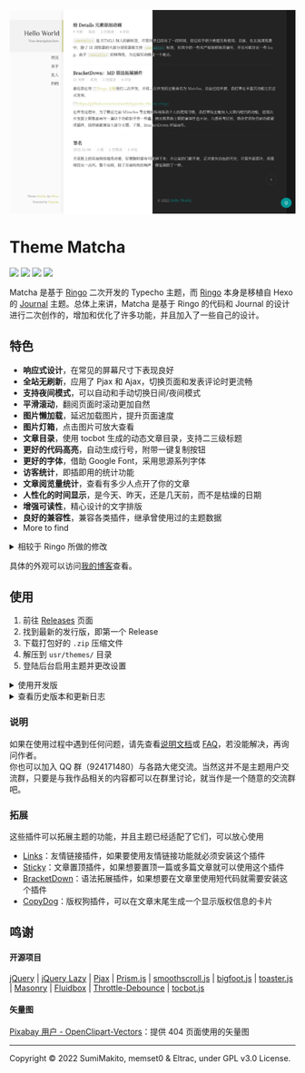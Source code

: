 ![](screenshot.png)

# Theme Matcha

<a href="https://typecho.org"><img src="https://img.shields.io/badge/typecho-1.2.0-brightgreen?style=flat-square"></a> 
<a href="LICENSE"><img src="https://img.shields.io/badge/license-GPL v3.0-blue.svg?style=flat-square"></a> 
<a href="#"><img src="https://img.shields.io/badge/made%20with-%E2%9D%A4-ff69b4.svg?style=flat-square"></a>
<a href="https://github.com/BigCoke233/matcha/releases"><img src="https://img.shields.io/github/v/release/BigCoke233/matcha?display_name=tag&style=flat-square"></a>


Matcha 是基于 [Ringo](https://github.com/memset0/typecho-theme-ringo) 二次开发的 Typecho 主题，而 [Ringo](https://github.com/memset0/typecho-theme-ringo) 本身是移植自 Hexo 的 [Journal](https://github.com/SumiMakito/hexo-theme-Journal) 主题。总体上来讲，Matcha 是基于 Ringo 的代码和 Journal 的设计进行二次创作的，增加和优化了许多功能，并且加入了一些自己的设计。

## 特色

- **响应式设计**，在常见的屏幕尺寸下表现良好
- **全站无刷新**，应用了 Pjax 和 Ajax，切换页面和发表评论时更流畅
- **支持夜间模式**，可以自动和手动切换日间/夜间模式
- **平滑滚动**，翻阅页面时滚动更加自然
- **图片懒加载**，延迟加载图片，提升页面速度
- **图片灯箱**，点击图片可放大查看
- **文章目录**，使用 tocbot 生成的动态文章目录，支持二三级标题
- **更好的代码高亮**，自动生成行号，附带一键复制按钮
- **更好的字体**，借助 Google Font，采用思源系列字体
- **访客统计**，即插即用的统计功能
- **文章阅览量统计**，查看有多少人点开了你的文章
- **人性化的时间显示**，是今天、昨天，还是几天前，而不是枯燥的日期
- **增强可读性**，精心设计的文字排版
- **良好的兼容性**，兼容各类插件，继承曾使用过的主题数据
- More to find

<details>
<summary>相较于 Ringo 所做的修改</summary>

- 整体设计上的改动
    - 主题的强调色从原来的棕褐色改为抹茶色
    - 将累赘的分页导航改为「上一页」和「下一页」的设计
    - 去除了页面中部分元素突兀的阴影
    - 页面字体采用「思源宋体」，并给站点标题加上了艺术字体
    - 删除了一些设置项，化繁为简
- 用户体验的提升
    - 增加了 Pjax 全站无刷新功能
	- 增加了 Ajax 评论无刷新功能
    - 页面滚动更加平滑
    - 完全重写了评论区的样式
    - 完全重写了返回顶部按钮
    - 完全重写了 404 页面
    - 替换 Highlight.js，使用更轻量级的 Prism.js
    - 自动检测文章中的链接是否是外部链接，如果是，则自动设置为`在新标签页打开`，并且在链接前加上明显的标识
	- 适配了一些插件以便拓展主题功能
	- 更人性化的时间显示
- 文章可读性提高
    - 使用 Pangu.php 在中英文之间自动用空格分隔
    - 使用 bigfoot.js 优化文章脚注的显示
    - 优化了文章内容的样式
    - 适配 BracketDown 插件，支持在文章中加入短代码
- 功能上的增加
	- 增加了友情链接页面，并支持友情链接乱序显示
	- 归档页面增加搜索功能，并兼容了 Pjax
	- 归档页面增加标签云显示
	- 显示代码行数，增加一键复制功能
- 优化文件结构，代码可读性提高
- 动画、各种组件的样式等细节上的调整
- 修复了一些原主题遗留的 bug
- ......

</details>

具体的外观可以访问[我的博客](https://blog.guhub.cn/)查看。

## 使用

1. 前往 [Releases](https://github.com/BigCoke233/matcha/releases) 页面
2. 找到最新的发行版，即第一个 Release
3. 下载打包好的 `.zip` 压缩文件
4. 解压到 `usr/themes/` 目录
5. 登陆后台启用主题并更改设置

<details>
<summary>使用开发版</summary>

1. 直接 `clone` 或者下载仓库 `main` 分支
2. 将文件夹重命名为 `matcha`
3. 将主题文件夹放入主题安装目录 `/usr/themes/`
4. 登陆后台启用主题并更改设置

</details>

<details>
<summary>查看历史版本和更新日志</summary>

所有版本的更新日志请查看 [change-log.md](change-log.md)。

Matcha 主题采用[语义化版本 2.0.0](https://semver.org/lang/zh-CN/) 标准发行版本号，所有 Releases 页面的发行版都遵循这一规范，除此之外，主题会为每一个次级版本命名来概述此次更新（当然并不重要）。开发版的语义化版本号，也就是 GitHub 仓库里没有被特别赋予版本号的的版本，为 `当前最新发行版版本号-alpha+最近一次 commit 的哈希码前七位`，例如[这一个 commit](https://github.com/BigCoke233/matcha/commit/1c32e661d5048530ec19df692f97ab8c1a895d4c)的版本号为 `1.0.0-alpha+3b87366`。

</details>

### 说明

如果在使用过程中遇到任何问题，请先查看[说明文档](https://matcha.guhub.cn/)或 [FAQ](doc.md)，若没能解决，再询问作者。<br>
你也可以加入 QQ 群（924171480）与各路大佬交流。当然这并不是主题用户交流群，只要是与我作品相关的内容都可以在群里讨论，就当作是一个随意的交流群吧。

### 拓展

这些插件可以拓展主题的功能，并且主题已经适配了它们，可以放心使用

- [Links](http://www.imhan.com/archives/typecho_links_20141214/)：友情链接插件，如果要使用友情链接功能就必须安装这个插件
- [Sticky](https://github.com/jazzi/sticky-for-typecho)：文章置顶插件，如果想要置顶一篇或多篇文章就可以使用这个插件
- [BracketDown](https://github.com/BigCoke233/typecho-plugin-BracketDown)：语法拓展插件，如果想要在文章里使用短代码就需要安装这个插件
- [CopyDog](https://github.com/BigCoke233/typecho-plugin-CopyDog)：版权狗插件，可以在文章末尾生成一个显示版权信息的卡片

## 鸣谢

#### 开源项目

[jQuery](https://jquery.com/) | 
[jQuery Lazy](http://jquery.eisbehr.de/lazy/) |
[Pjax](https://github.com/defunkt/jquery-pjax) | 
[Prism.js](https://prismjs.com/) | 
[smoothscroll.js](https://www.smoothscroll.net/) | 
[bigfoot.js](http://bigfootjs.com/) | 
[toaster.js](https://github.com/bigcoke233/toaster.js) | 
[Masonry](https://github.com/desandro/masonry) | 
[Fluidbox](http://terrymun.github.io/Fluidbox/demo/index.html) | 
[Throttle-Debounce](https://benalman.com/projects/jquery-throttle-debounce-plugin/) | 
[tocbot.js](https://tscanlin.github.io/tocbot/)


#### 矢量图

[Pixabay 用户 - OpenClipart-Vectors](https://pixabay.com/zh/vectors/screaming-surprised-smiley-emotion-146426/)：提供 404 页面使用的矢量图

---

Copyright &copy; 2022 SumiMakito, memset0 & Eltrac, under GPL v3.0 License.
